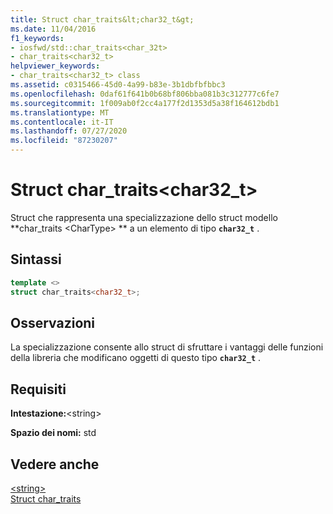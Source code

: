 ```yaml
---
title: Struct char_traits&lt;char32_t&gt;
ms.date: 11/04/2016
f1_keywords:
- iosfwd/std::char_traits<char_32t>
- char_traits<char32_t>
helpviewer_keywords:
- char_traits<char32_t> class
ms.assetid: c0315466-45d0-4a99-b83e-3b1dbfbfbbc3
ms.openlocfilehash: 0daf61f641b0b68bf806bba081b3c312777c6fe7
ms.sourcegitcommit: 1f009ab0f2cc4a177f2d1353d5a38f164612bdb1
ms.translationtype: MT
ms.contentlocale: it-IT
ms.lasthandoff: 07/27/2020
ms.locfileid: "87230207"
---
```

# <a name="char_traitsltchar32_tgt-struct"></a>Struct char_traits&lt;char32_t&gt;

Struct che rappresenta una specializzazione dello struct modello **char_traits \<CharType> ** a un elemento di tipo **`char32_t`** .

## <a name="syntax"></a>Sintassi

```cpp
template <>
struct char_traits<char32_t>;
```

## <a name="remarks"></a>Osservazioni

La specializzazione consente allo struct di sfruttare i vantaggi delle funzioni della libreria che modificano oggetti di questo tipo **`char32_t`** .

## <a name="requirements"></a>Requisiti

**Intestazione:**\<string>

**Spazio dei nomi:** std

## <a name="see-also"></a>Vedere anche

[\<string>](../standard-library/string.md)\
[Struct char_traits](../standard-library/char-traits-struct.md)
